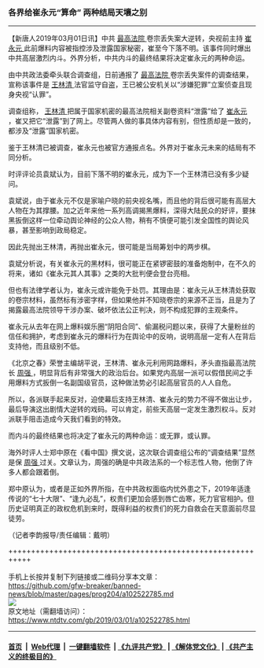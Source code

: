### 各界给崔永元“算命” 两种结局天壤之别
------------------------

<div class="post_content">
 <p>
  【新唐人2019年03月01日讯】中共
  <a href="https://www.ntdtv.com/gb/最高法院.htm">
   最高法院
  </a>
  卷宗丢失案大逆转，央视前主持
  <a href="https://www.ntdtv.com/gb/崔永元.htm">
   崔永元
  </a>
  此前爆料内容被指控涉及泄露国家秘密，崔至今下落不明。该事件同时爆出中共高层激烈内斗。外界分析，中共内斗的最终结果将决定崔永元的两种命运。
 </p>
 <p>
  由中共政法委牵头联合调查组，日前通报了
  <a href="https://www.ntdtv.com/gb/最高法院.htm">
   最高法院
  </a>
  卷宗丢失案件的调查结果，宣称该事件是
  <a href="https://www.ntdtv.com/gb/王林清.htm">
   王林清
  </a>
  法官监守自盗，王已被公安机关以“涉嫌犯罪”立案侦查且现身央视“认罪”。
 </p>
 <p>
  调查组称，
  <a href="https://www.ntdtv.com/gb/王林清.htm">
   王林清
  </a>
  把属于国家机密的最高法院相关副卷资料“泄露”给了
  <a href="https://www.ntdtv.com/gb/崔永元.htm">
   崔永元
  </a>
  ，崔又把它“泄露”到了网上。尽管两人做的事具体内容有别，但性质却是一致的，都涉及“泄露”国家机密。
 </p>
 <p>
  鉴于王林清已被调查，崔永元也被官方通报点名。外界对于崔永元未来的结局有不同分析。
 </p>
 <p>
  时评评论员袁斌认为，目前下落不明的崔永元，成为下一个王林清已没有多少疑问。
 </p>
 <p>
  袁斌说，由于崔永元不仅是家喻户晓的前央视名嘴，而且他的背后很可能有高层大人物在为其撑腰。加之近年来他一系列高调揭黑爆料，深得大陆民众的好评，要抹黑扳倒这样一位牵动舆论神经的公众人物，稍有不慎便可能引发全国性的舆论风暴，甚至影响到政局稳定。
 </p>
 <p>
  因此先抛出王林清，再抛出崔永元，很可能是当局筹划中的两步棋。
 </p>
 <p>
  袁斌分析说，有关崔永元的黑材料，很可能正在紧锣密鼓的准备炮制中，在不久的将来，诸如《崔永元其人其事》之类的大批判便会登台亮相。
 </p>
 <p>
  但也有法律学者认为，崔永元或许能免于处罚。其理由是：崔永元从王林清处获取的卷宗材料，虽然标有涉密字样，但如果他并不知晓卷宗的来源不正当，且是为了揭露最高法院领导干涉办案、破坏依法公正判决，则不构成犯罪的主观条件。
 </p>
 <p>
  崔永元从去年在网上爆料娱乐圈“阴阳合同”、偷漏税问题以来，获得了大量粉丝的信任和拥护，考虑到崔永元的爆料行为在舆论中的反响，说明高层一定有人在背后支持他，而且级别不低。
 </p>
 <p>
  《北京之春》荣誉主编胡平说，王林清、崔永元利用网路爆料，矛头直指最高法院长
  <a href="https://www.ntdtv.com/gb/周强.htm">
   周强
  </a>
  ，明显背后有非常强大的政治后台。如果党内高层一派可以假借民间之手用爆料方式扳倒一名副国级官员，这种做法势必引起高层官员的人人自危。
 </p>
 <p>
  所以，各派联手起来反对，迫使幕后支持王林清、崔永元的势力不得不做出让步，最后导演这出剧情大逆转的戏码。可以肯定，前些天高层一定发生激烈权斗。反对派联手阻击造成今天我们看到的特效。
 </p>
 <p>
  而内斗的最终结果也将决定了崔永元的两种命运：或无罪，或认罪。
 </p>
 <p>
  海外时评人士郑中原在《看中国》撰文说，这次联合调查组公布的“调查结果”显然是保
  <a href="https://www.ntdtv.com/gb/周强.htm">
   周强
  </a>
  过关。文章认为，周强的确是中共政法系的一个标志性人物，他倒了许多人都会跟着倒。
 </p>
 <p>
  郑中原认为，或者是正如外界所指，在中共政权面临内忧外患之下，2019年适逢传说的“七十大限”、“逢九必乱”，权贵们更加会感到唇亡齿寒，死力官官相护。但历史证明真正的政权危机到来时，既得利益的权贵们的死力自救会在天意面前尽显徒劳。
 </p>
 <p>
  （记者李韵报导/责任编辑：戴明）
 </p>
 <div class="single_ad">
 </div>
</div>

+++++++++++++++++++++++++++++++++++++++++++++++++++++++++++<br/><br/>
手机上长按并复制下列链接或二维码分享本文章：<br/>
https://github.com/gfw-breaker/banned-news/blob/master/pages/prog204/a102522785.md <br/>
<a href='https://github.com/gfw-breaker/banned-news/blob/master/pages/prog204/a102522785.md'><img src='https://github.com/gfw-breaker/banned-news/blob/master/pages/prog204/a102522785.md.png'/></a> <br/>
原文地址（需翻墙访问）：https://www.ntdtv.com/gb/2019/03/01/a102522785.html


------------------------
#### [首页](https://github.com/gfw-breaker/banned-news/blob/master/README.md) &nbsp;|&nbsp; [Web代理](https://github.com/labour-camp/helloworld) &nbsp;|&nbsp; [一键翻墙软件](https://github.com/gfw-breaker/nogfw/blob/master/README.md) &nbsp;| [《九评共产党》](https://github.com/gfw-breaker/9ping.md/blob/master/README.md#九评之一评共产党是什么) | [《解体党文化》](https://github.com/gfw-breaker/jtdwh.md/blob/master/README.md) | [《共产主义的终极目的》](https://github.com/gfw-breaker/gczydzjmd.md/blob/master/README.md)

